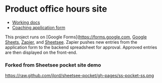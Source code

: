 # Product office hours site
- [Working docs](https://docs.google.com/document/d/1TEWIiKhPRzgHNqNiMhTy9Z3gq5EBZSx33gXp5hc8yGU/edit#heading=h.wnu0qvfsz350)
- [Coaching application form](https://forms.gle/UpfMnaJKziu2gZmN9)

This project runs on [Google Forms](https://forms.google.com, [Google Sheets](https://sheets.google.com), [Zapier](https://zapier.com), and [Sheetsee](http://sheetsee.js). Zapier pushes new entries from the application form to the backend spreadsheet for approval. Approved entries are then displayed on the front-end. 

### Forked from Sheetsee pocket site demo
https://raw.github.com/jlord/sheetsee-pocket/gh-pages/ss-pocket-ss.png

